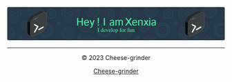 <div align="center">

<img src="https://github.com/Xenxia/Xenxia/blob/main/github-header-image.png?raw=true" alt="My Banner" />

---

© 2023 Cheese-grinder

[Cheese-grinder](https://github.com/CheeseGrinder)

</div>


